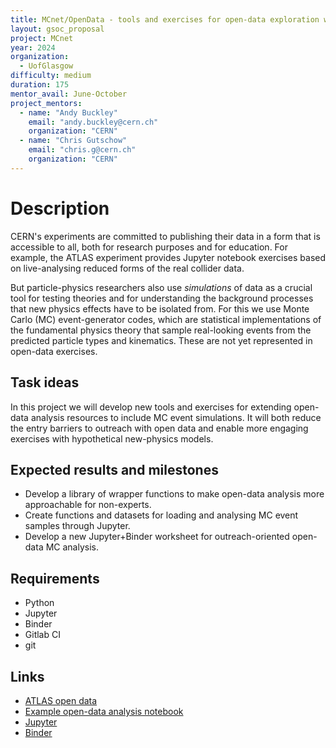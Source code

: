 ```yaml
---
title: MCnet/OpenData - tools and exercises for open-data exploration with MC simulations
layout: gsoc_proposal
project: MCnet
year: 2024
organization:
  - UofGlasgow
difficulty: medium
duration: 175
mentor_avail: June-October
project_mentors:
  - name: "Andy Buckley"
    email: "andy.buckley@cern.ch"
    organization: "CERN"
  - name: "Chris Gutschow"
    email: "chris.g@cern.ch"
    organization: "CERN"
---
```


# Description

CERN's experiments are committed to publishing their data in a form that
is accessible to all, both for research purposes and for education. For
example, the ATLAS experiment provides Jupyter notebook exercises based
on live-analysing reduced forms of the real collider data.

But particle-physics researchers also use _simulations_ of data as a
crucial tool for testing theories and for understanding the background
processes that new physics effects have to be isolated from. For this
we use Monte Carlo (MC) event-generator codes, which are statistical
implementations of the fundamental physics theory that sample
real-looking events from the predicted particle types and
kinematics. These are not yet represented in open-data exercises.

## Task ideas

In this project we will develop new tools and exercises for extending
open-data analysis resources to include MC event simulations. It will
both reduce the entry barriers to outreach with open data and enable more
engaging exercises with hypothetical new-physics models.

## Expected results and milestones

 * Develop a library of wrapper functions to make open-data analysis more approachable for non-experts.
 * Create functions and datasets for loading and analysing MC event samples through Jupyter.
 * Develop a new Jupyter+Binder worksheet for outreach-oriented open-data MC analysis.
 
## Requirements

 * Python
 * Jupyter
 * Binder
 * Gitlab CI
 * git

## Links

 * [ATLAS open data](https://atlas.cern/Resources/Opendata)
 * [Example open-data analysis notebook](https://nbviewer.org/github/atlas-outreach-data-tools/notebooks-collection-opendata/blob/master/13-TeV-examples/cpp/ATLAS_OpenData_13-TeV__analysis_example-cpp_Hyy_channel.ipynb)
 * [Jupyter](https://jupyter.org/)
 * [Binder](https://mybinder.org/)

